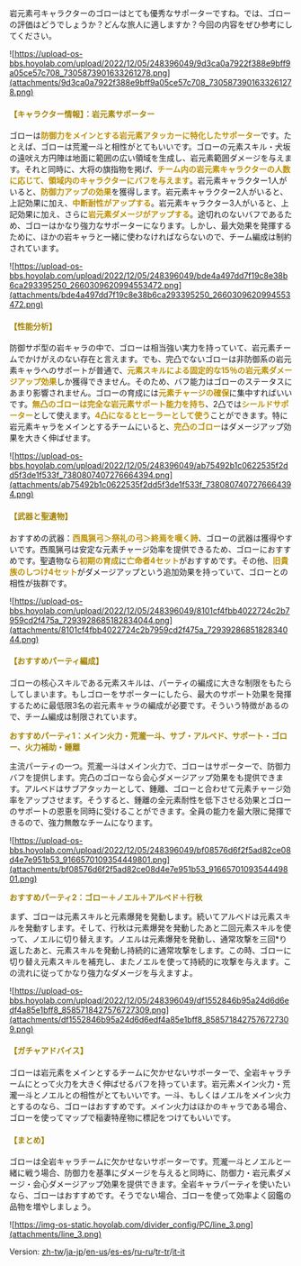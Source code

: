 岩元素弓キャラクターのゴローはとても優秀なサポーターですね。では、ゴローの評価はどうでしょうか？どんな旅人に適しますか？今回の内容をぜひ参考にしてください。

![https://upload-os-bbs.hoyolab.com/upload/2022/12/05/248396049/9d3ca0a7922f388e9bff9a05ce57c708_7305873901633261278.png](attachments/9d3ca0a7922f388e9bff9a05ce57c708_7305873901633261278.png)

 



#### <span style="color: rgb(163, 130, 0)">**【キャラクター情報】：岩元素サポーター**</span>





ゴローは<span style="color: rgb(190, 143, 0)">**防御力をメインとする岩元素アタッカーに特化したサポーター**</span>です。たとえば、ゴローは荒瀧一斗と相性がとてもいいです。ゴローの元素スキル・犬坂の遠吠え方円陣は地面に範囲の広い領域を生成し、岩元素範囲ダメージを与えます。それと同時に、大将の旗指物を掲げ、<span style="color: rgb(190, 143, 0)">**チーム内の岩元素キャラクターの人数に応じて、領域内のキャラクターにバフを与えます**</span>。岩元素キャラクター1人がいると、<span style="color: rgb(190, 143, 0)">**防御力アップの効果**</span>を獲得します。岩元素キャラクター2人がいると、上記効果に加え、<span style="color: rgb(190, 143, 0)">**中断耐性がアップする**</span>。岩元素キャラクター3人がいると、上記効果に加え、さらに<span style="color: rgb(190, 143, 0)">**岩元素ダメージがアップする**</span>。途切れのないバフであるため、ゴローはかなり強力なサポーターになります。しかし、最大効果を発揮するために、ほかの岩キャラと一緒に使わなければならないので、チーム編成は制約されています。

![https://upload-os-bbs.hoyolab.com/upload/2022/12/05/248396049/bde4a497dd7f19c8e38b6ca293395250_2660309620994553472.png](attachments/bde4a497dd7f19c8e38b6ca293395250_2660309620994553472.png)

 



#### <span style="color: rgb(163, 130, 0)">**【性能分析】**</span>





防御サポ型の岩キャラの中で、ゴローは相当強い実力を持っていて、岩元素チームでかけがえのない存在と言えます。でも、完凸でないゴローは非防御系の岩元素キャラへのサポートが普通で、<span style="color: rgb(190, 143, 0)">**元素スキルによる固定的な15％の岩元素ダメージアップ効果**</span>しか獲得できません。そのため、バフ能力はゴローのステータスにあまり影響されません。ゴローの育成には<span style="color: rgb(190, 143, 0)">**元素チャージの確保**</span>に集中すればいいです。<span style="color: rgb(190, 143, 0)">**無凸のゴローは完全な岩元素サポート能力を持ち**</span>、2凸では<span style="color: rgb(190, 143, 0)">**シールドサポーター**</span>として使えます。<span style="color: rgb(190, 143, 0)">**4凸になるとヒーラーとして使う**</span>ことができます。特に岩元素キャラをメインとするチームにいると、<span style="color: rgb(190, 143, 0)">**完凸のゴロー**</span>はダメージアップ効果を大きく伸ばせます。

![https://upload-os-bbs.hoyolab.com/upload/2022/12/05/248396049/ab75492b1c0622535f2dd5f3de1f533f_7380807407276664394.png](attachments/ab75492b1c0622535f2dd5f3de1f533f_7380807407276664394.png)

 



#### <span style="color: rgb(163, 130, 0)">**【武器と聖遺物】**</span>





おすすめの武器：<span style="color: rgb(190, 143, 0)">**西風猟弓＞祭礼の弓＞終焉を嘆く詩**</span>、ゴローの武器は獲得やすいです。西風猟弓は安定な元素チャージ効率を提供できるため、ゴローにおすすめです。聖遺物なら<span style="color: rgb(190, 143, 0)">**初期の育成**</span>に<span style="color: rgb(190, 143, 0)">**亡命者4セット**</span>がおすすめです。その他、<span style="color: rgb(190, 143, 0)">**旧貴族のしつけ4セット**</span>がダメージアップという追加効果を持っていて、ゴローとの相性が抜群です。

![https://upload-os-bbs.hoyolab.com/upload/2022/12/05/248396049/8101cf4fbb4022724c2b7959cd2f475a_7293928685182834044.png](attachments/8101cf4fbb4022724c2b7959cd2f475a_7293928685182834044.png)

 



#### <span style="color: rgb(163, 130, 0)">**【おすすめパーティ編成】**</span>





<span style="color: rgb(30, 31, 32)">ゴローの核心スキルである元素スキルは、パーティの編成に大きな制限をもたらしてしまいます。もしゴローをサポーターにしたら、最大のサポート効果を発揮するために最低限3名の岩元素キャラの編成が必要です。そういう特徴があるので、チーム編成は制限されています。</span>



<span style="color: rgb(163, 130, 0)">**おすすめパーティ1：メイン火力・荒瀧一斗、サブ・アルベド、サポート・ゴロー、火力補助・鍾離**</span>

<span style="color: rgb(30, 31, 32)">主流パーティの一つ。荒瀧一斗はメイン火力で、ゴローはサポーターで、防御力バフを提供します。</span>完凸のゴローなら会心ダメージアップ効果をも提供できます。アルベドはサブアタッカーとして、鍾離、ゴローと合わせて元素チャージ効率をアップさせます。そうすると、鍾離の全元素耐性を低下させる効果とゴローのサポートの恩恵を同時に受けることができます。全員の能力を最大限に発揮できるので、強力無敵なチームになります。

![https://upload-os-bbs.hoyolab.com/upload/2022/12/05/248396049/bf08576d6f2f5ad82ce08d4e7e951b53_9166570109354449801.png](attachments/bf08576d6f2f5ad82ce08d4e7e951b53_9166570109354449801.png)

<span style="color: rgb(30, 31, 32)"> </span>



<span style="color: rgb(163, 130, 0)">**おすすめパーティ2：ゴロー＋ノエル＋アルベド＋行秋**</span>

まず、ゴローは元素スキルと元素爆発を発動します。続いてアルベドは元素スキルを発動すします。そして、行秋は元素爆発を発動したあと二回元素スキルを使って、ノエルに切り替えます。ノエルは元素爆発を発動し、通常攻撃を三回*り返したあと、元素スキルを発動し持続的に通常攻撃をします。この時、ゴローに切り替え元素スキルを補充し、またノエルを使って持続的に攻撃を与えます。この流れに従ってかなり強力なダメージを与えますよ。

![https://upload-os-bbs.hoyolab.com/upload/2022/12/05/248396049/df1552846b95a24d6d6edf4a85e1bff8_8585718427576727309.png](attachments/df1552846b95a24d6d6edf4a85e1bff8_8585718427576727309.png)

 



#### <span style="color: rgb(163, 130, 0)">**【ガチャアドバイス】**</span>





ゴローは岩元素をメインとするチームに欠かせないサポーターで、全岩キャラチームにとって火力を大きく伸ばせるバフを持っています。岩元素メイン火力・荒瀧一斗とノエルとの相性がとてもいいです。一斗、もしくはノエルをメイン火力とするのなら、ゴローはおすすめです。メイン火力はほかのキャラである場合、ゴローを使ってマップで稲妻特産物に標記をつけてもいいです。





#### <span style="color: rgb(163, 130, 0)">**【まとめ】**</span>





ゴローは全岩キャラチームに欠かせないサポーターです。荒瀧一斗とノエルと一緒に戦う場合、防御力を基準にダメージを与えると同時に、防御力・岩元素ダメージ・会心ダメージアップ効果を提供できます。全岩キャラパーティを使いたいなら、ゴローはおすすめです。そうでない場合、ゴローを使って効率よく図鑑の品物を増やしましょう。

![https://img-os-static.hoyolab.com/divider_config/PC/line_3.png](attachments/line_3.png)

Version: [zh-tw](../14153693/article)/[ja-jp](../14156063/article)/[en-us](../14156027/article)/[es-es](../14156224/article)/[ru-ru](../14156556/article)/[tr-tr](../14153860/article)/[it-it](../14154784/article)

